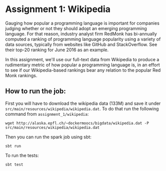 # Assignment 1: Wikipedia
Gauging how popular a programming language is important for companies judging whether or not they should adopt an emerging programming language. For that reason, industry analyst firm RedMonk has bi-annually computed a ranking of programming language popularity using a variety of data sources, typically from websites like GitHub and StackOverflow. See their top-20 ranking for June 2016 as an example.

In this assignment, we'll use our full-text data from Wikipedia to produce a rudimentary metric of how popular a programming language is, in an effort to see if our Wikipedia-based rankings bear any relation to the popular Red Monk rankings.

## How to run the job:

First you will have to download the wikipedia data (133M) and save it under `src/main/resources/wikipedia/wikipedia.dat`. To do that run the following command from `assignment_1/wikipedia`:

```
wget http://alaska.epfl.ch/~dockermoocs/bigdata/wikipedia.dat -P src/main/resources/wikipedia/wikipedia.dat
```

Then you can run the spark job using sbt:

```
sbt run
```

To run the tests:

```
sbt test
```
